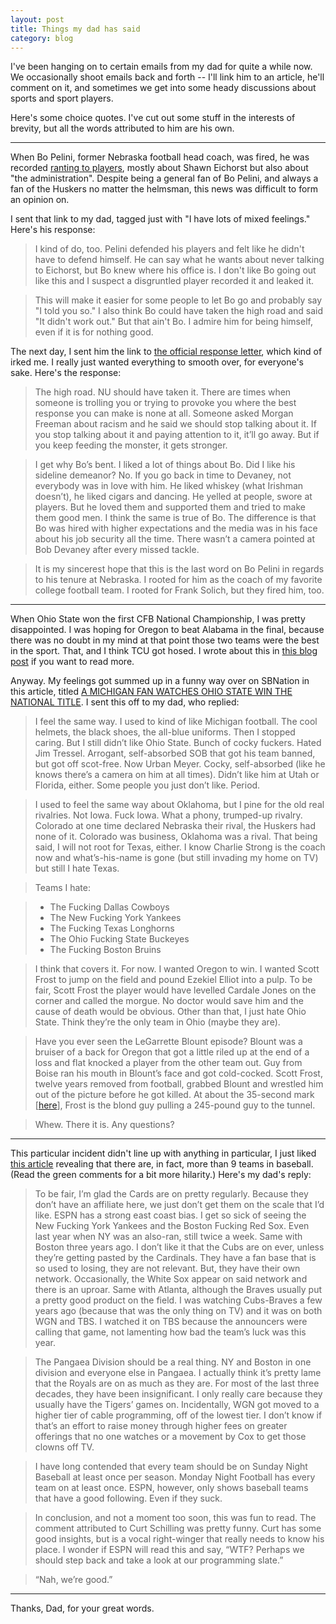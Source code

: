 ```yaml
---
layout: post
title: Things my dad has said
category: blog
---
```


I've been hanging on to certain emails from my dad for quite a while now. We occasionally shoot emails back and forth -- I'll link him to an article, he'll comment on it, and sometimes we get into some heady discussions about sports and sport players.

Here's some choice quotes. I've cut out some stuff in the interests of brevity, but all the words attributed to him are his own.

---

When Bo Pelini, former Nebraska football head coach, was fired, he was recorded [ranting to players](http://www.omaha.com/huskers/bo-pelini-insults-a-d-shawn-eichorst-in-expletive-filled/article_b202b14a-8633-11e4-8c91-f3f5386da4f8.html), mostly about Shawn Eichorst but also about "the administration". Despite being a general fan of Bo Pelini, and always a fan of the Huskers no matter the helmsman, this news was difficult to form an opinion on.

I sent that link to my dad, tagged just with "I have lots of mixed feelings." Here's his response:

> I kind of do, too. Pelini defended his players and felt like he didn't have to defend himself. He can say what he wants about never talking to Eichorst, but Bo knew where his office is. I don't like Bo going out like this and I suspect a disgruntled player recorded it and leaked it.

> This will make it easier for some people to let Bo go and probably say "I told you so."  I also think Bo could have taken the high road and said "It didn't work out."  But that ain't Bo. I admire him for being himself, even if it is for nothing good.

The next day, I sent him the link to [the official response letter](https://twitter.com/bigtennetwork/status/545350484295315456), which kind of irked me. I really just wanted everything to smooth over, for everyone's sake. Here's the response:

> The high road.  NU should have taken it.  There are times when someone is trolling you or trying to provoke you where the best response you can make is none at all.  Someone asked Morgan Freeman about racism and he said we should stop talking about it.  If you stop talking about it and paying attention to it, it’ll go away.  But if you keep feeding the monster, it gets stronger.

> I get why Bo’s bent.  I liked a lot of things about Bo.  Did I like his sideline demeanor?  No.  If you go back in time to Devaney, not everybody was in love with him.  He liked whiskey (what Irishman doesn’t), he liked cigars and dancing.  He yelled at people, swore at players.  But he loved them and supported them and tried to make them good men.  I think the same is true of Bo.  The difference is that Bo was hired with higher expectations and the media was in his face about his job security all the time.  There wasn’t a camera pointed at Bob Devaney after every missed tackle.

> It is my sincerest hope that this is the last word on Bo Pelini in regards to his tenure at Nebraska.  I rooted for him as the coach of my favorite college football team.  I rooted for Frank Solich, but they fired him, too.

---

When Ohio State won the first CFB National Championship, I was pretty disappointed. I was hoping for Oregon to beat Alabama in the final, because there was no doubt in my mind at that point those two teams were the best in the sport. That, and I think TCU got hosed. I wrote about this in [this blog post](blog/college-football-playoffs) if you want to read more.

Anyway. My feelings got summed up in a funny way over on SBNation in this article, titled [A MICHIGAN FAN WATCHES OHIO STATE WIN THE NATIONAL TITLE](http://www.everydayshouldbesaturday.com/2015/1/14/7546957/a-michigan-fan-watches-ohio-state-win-the-national-title). I sent this off to my dad, who replied:

> I feel the same way.  I used to kind of like Michigan football.  The cool helmets, the black shoes, the all-blue uniforms.  Then I stopped caring.  But I still didn’t like Ohio State.  Bunch of cocky fuckers.  Hated Jim Tressel.  Arrogant, self-absorbed SOB that got his team banned, but got off scot-free.  Now Urban Meyer.  Cocky, self-absorbed (like he knows there’s a camera on him at all times).  Didn’t like him at Utah or Florida, either.  Some people you just don’t like.  Period.

> I used to feel the same way about Oklahoma, but I pine for the old real rivalries.  Not Iowa.  Fuck Iowa.  What a phony, trumped-up rivalry.  Colorado at one time declared Nebraska their rival, the Huskers had none of it.  Colorado was business, Oklahoma was a rival.  That being said, I will not root for Texas, either.  I know Charlie Strong is the coach now and what’s-his-name is gone (but still invading my home on TV) but still I hate Texas.

> Teams I hate:

> - The Fucking Dallas Cowboys
> - The New Fucking York Yankees
> - The Fucking Texas Longhorns
> - The Ohio Fucking State Buckeyes
> - The Fucking Boston Bruins

> I think that covers it.  For now.  I wanted Oregon to win.  I wanted Scott Frost to jump on the field and pound Ezekiel Elliot into a pulp.  To be fair, Scott Frost the player would have levelled Cardale Jones on the corner and called the morgue.  No doctor would save him and the cause of death would be obvious.  Other than that, I just hate Ohio State.  Think they’re the only team in Ohio (maybe they are).

> Have you ever seen the LeGarrette Blount episode?  Blount was a bruiser of a back for Oregon that got a little riled up at the end of a loss and flat knocked a player from the other team out. Guy from Boise ran his mouth in Blount’s face and got cold-cocked.  Scott Frost, twelve years removed from football, grabbed Blount and wrestled him out of the picture before he got killed.  At about the 35-second mark [[here](https://www.youtube.com/watch?v=OEu3GzNDs74)], Frost is the blond guy pulling a 245-pound guy to the tunnel.

> Whew.  There it is.  Any questions?

---

This particular incident didn't line up with anything in particular, I just liked [this article](http://www.royalsreview.com/2015/1/15/7548175/breaking-espn-learns-there-are-30-teams-in-major-league-baseball) revealing that there are, in fact, more than 9 teams in baseball. (Read the green comments for a bit more hilarity.) Here's my dad's reply:

> To be fair, I’m glad the Cards are on pretty regularly.  Because they don’t have an affiliate here, we just don’t get them on the scale that I’d like.  ESPN has a strong east coast bias.  I get so sick of seeing the New Fucking York Yankees and the Boston Fucking Red Sox.  Even last year when NY was an also-ran, still twice a week.  Same with Boston three years ago.  I don’t like it that the Cubs are on ever, unless they’re getting pasted by the Cardinals.  They have a fan base that is so used to losing, they are not relevant.  But, they have their own network.  Occasionally, the White Sox appear on said network and there is an uproar.  Same with Atlanta, although the Braves usually put a pretty good product on the field.   I was watching Cubs-Braves a few years ago (because that was the only thing on TV) and it was on both WGN and TBS.  I watched it on TBS because the announcers were calling that game, not lamenting how bad the team’s luck was this year.

> The Pangaea Division should be a real thing.  NY and Boston in one division and everyone else in Pangaea.  I actually think it’s pretty lame that the Royals are on as much as they are.  For most of the last three decades, they have been insignificant.  I only really care because they usually have the Tigers’ games on.  Incidentally, WGN got moved to a higher tier of cable programming, off of the lowest tier.  I don’t know if that’s an effort to raise money through higher fees on greater offerings that no one watches or a movement by Cox to get those clowns off TV.

> I have long contended that every team should be on Sunday Night Baseball at least once per season.  Monday Night Football has every team on at least once.  ESPN, however, only shows baseball teams that have a good following.  Even if they suck.

> In conclusion, and not a moment too soon, this was fun to read.  The comment attributed to Curt Schilling was pretty funny.  Curt has some good insights, but is a vocal right-winger that really needs to know his place.  I wonder if ESPN will read this and say, “WTF?  Perhaps we should step back and take a look at our programming slate.”

> “Nah, we’re good.”

---

Thanks, Dad, for your great words.
